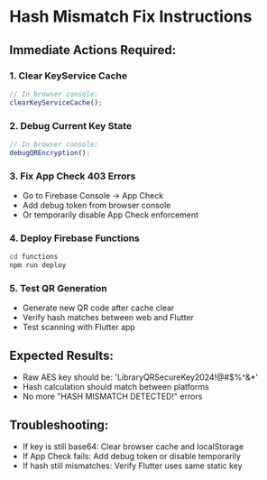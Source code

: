 
# Hash Mismatch Fix Instructions

## Immediate Actions Required:

### 1. Clear KeyService Cache
```javascript
// In browser console:
clearKeyServiceCache();
```

### 2. Debug Current Key State
```javascript
// In browser console:
debugQREncryption();
```

### 3. Fix App Check 403 Errors
- Go to Firebase Console → App Check
- Add debug token from browser console
- Or temporarily disable App Check enforcement

### 4. Deploy Firebase Functions
```bash
cd functions
npm run deploy
```

### 5. Test QR Generation
- Generate new QR code after cache clear
- Verify hash matches between web and Flutter
- Test scanning with Flutter app

## Expected Results:
- Raw AES key should be: 'LibraryQRSecureKey2024!@#$%^&*'
- Hash calculation should match between platforms
- No more "HASH MISMATCH DETECTED!" errors

## Troubleshooting:
- If key is still base64: Clear browser cache and localStorage
- If App Check fails: Add debug token or disable temporarily
- If hash still mismatches: Verify Flutter uses same static key
